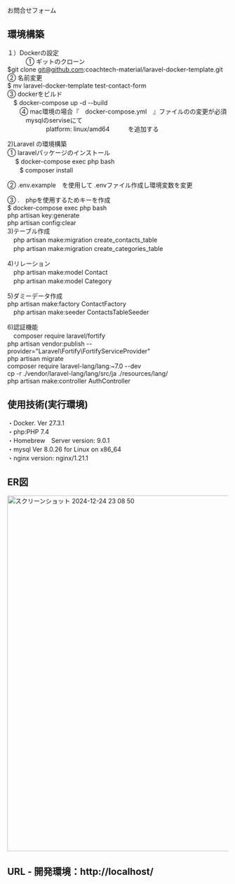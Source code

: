 お問合せフォーム

## 環境構築 

１）Dockerの設定<br>
　　　①  ギットのクローン<br>
         $git clone git@github.com:coachtech-material/laravel-docker-template.git<br>
    ② 名前変更<br>
         $ mv laravel-docker-template test-contact-form<br>
    ③  dockerをビルド<br>
     　$ docker-compose up -d --build<br>
　　④   mac環境の場合『　docker-compose.yml　』ファイルのの変更が必須<br>
　　　mysqlのserviseにて　<br>　　　
　　　platform: linux/amd64　　　を追加する<br>

2)Laravel の環境構築<br>
   ①  laravelパッケージのインストール<br>
　   $ docker-compose exec php bash<br>
　　$ composer install<br>

   ② .env.example　を使用して .envファイル作成し環境変数を変更<br>

   ③ .　phpを使用するためキーを作成<br>
      $ docker-compose exec php bash<br>
         php artisan key:generate<br>
        php artisan config:clear<br>
3)テーブル作成<br>
　php artisan make:migration create_contacts_table<br>
　php artisan make:migration create_categories_table<br>

4)リレーション<br>
　php artisan make:model Contact<br>
　php artisan make:model Category<br>


5)ダミーデータ作成<br>
  php artisan make:factory ContactFactory<br>
　php artisan make:seeder ContactsTableSeeder <br>

6)認証機能<br>
　composer require laravel/fortify<br>
   php artisan vendor:publish --provider="Laravel\Fortify\FortifyServiceProvider"<br>
   php artisan migrate<br>
  composer require laravel-lang/lang:~7.0 --dev<br>
 cp -r ./vendor/laravel-lang/lang/src/ja ./resources/lang/<br>
php artisan make:controller AuthController<br>

 ## 使用技術(実行環境)<br>

・Docker. Ver 27.3.1<br>
・php:PHP 7.4<br>
・Homebrew　Server version: 9.0.1 <br>
・mysql  Ver 8.0.26 for Linux on x86_64<br>
・nginx version: nginx/1.21.1<br>

## ER図 <br>
<img width="812" alt="スクリーンショット 2024-12-24 23 08 50" src="https://github.com/user-attachments/assets/e9d71240-254e-4d4e-b970-f731da998b8d" />

## URL - 開発環境：http://localhost/
